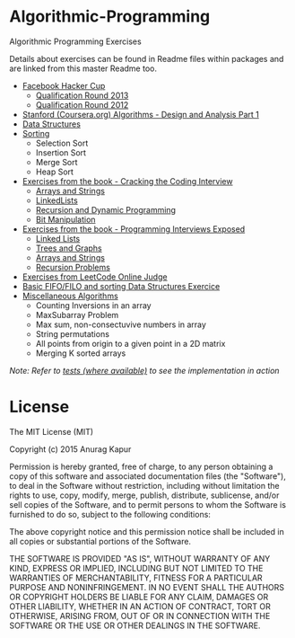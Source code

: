Algorithmic-Programming
=======================

Algorithmic Programming Exercises

Details about exercises can be found in Readme files within packages and are linked from this master Readme too.

* [Facebook Hacker Cup](src/com/anuragkapur/fb)
	* [Qualification Round 2013](src/com/anuragkapur/fb/hackercup2013/qr)
	* [Qualification Round 2012](src/com/anuragkapur/fb/hackercup2012/qr)
* [Stanford (Coursera.org) Algorithms - Design and Analysis Part 1](src/com/anuragkapur/ada1)
* [Data Structures](src/com/anuragkapur/ds)
* [Sorting](src/com/anuragkapur/sorting) 
	* Selection Sort
	* Insertion Sort
	* Merge Sort
	* Heap Sort
* [Exercises from the book - Cracking the Coding Interview](src/com/anuragkapur/ctci)
	* [Arrays and Strings](src/com/anuragkapur/ctci/arraysandstrings)
	* [LinkedLists](src/com/anuragkapur/ctci/linkedlists)
	* [Recursion and Dynamic Programming](src/com/anuragkapur/ctci/recursionanddp)
	* [Bit Manipulation](src/com/anuragkapur/ctci/bitmanipulation)
* [Exercises from the book - Programming Interviews Exposed](src/com/anuragkapur/pie)
	* [Linked Lists](src/com/anuragkapur/pie/linkedlists)
	* [Trees and Graphs](src/com/anuragkapur/pie/teesandgraphs)
	* [Arrays and Strings](src/com/anuragkapur/pie/arraysandstrings)
	* [Recursion Problems](src/com/anuragkapur/pie/recursion)
* [Exercises from LeetCode Online Judge](src/com/anuragkapur/leetcode)	
* [Basic FIFO/FILO and sorting Data Structures Exercice](src/com/anuragkapur/wgsn)
* [Miscellaneous Algorithms](src/com/anuragkapur/misc)
	* Counting Inversions in an array
	* MaxSubarray Problem
	* Max sum, non-consectuvive numbers in array
	* String permutations
	* All points from origin to a given point in a 2D matrix
	* Merging K sorted arrays
	
_Note: Refer to [tests (where available)](test/com/anuragkapur/) to see the implementation in action_	

License
=======
The MIT License (MIT)

Copyright (c) 2015 Anurag Kapur

Permission is hereby granted, free of charge, to any person obtaining a copy of this software and associated 
documentation files (the "Software"), to deal in the Software without restriction, including without limitation the 
rights to use, copy, modify, merge, publish, distribute, sublicense, and/or sell copies of the Software, and to permit 
persons to whom the Software is furnished to do so, subject to the following conditions:

The above copyright notice and this permission notice shall be included in all copies or substantial portions of the 
Software.

THE SOFTWARE IS PROVIDED "AS IS", WITHOUT WARRANTY OF ANY KIND, EXPRESS OR IMPLIED, INCLUDING BUT NOT LIMITED TO THE 
WARRANTIES OF MERCHANTABILITY, FITNESS FOR A PARTICULAR PURPOSE AND NONINFRINGEMENT. IN NO EVENT SHALL THE AUTHORS OR 
COPYRIGHT HOLDERS BE LIABLE FOR ANY CLAIM, DAMAGES OR OTHER LIABILITY, WHETHER IN AN ACTION OF CONTRACT, TORT OR 
OTHERWISE, ARISING FROM, OUT OF OR IN CONNECTION WITH THE SOFTWARE OR THE USE OR OTHER DEALINGS IN THE SOFTWARE.